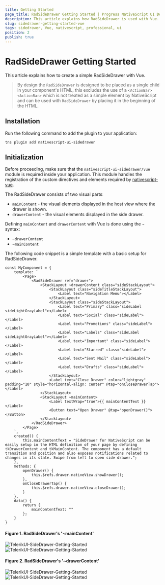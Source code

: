```yaml
---
title: Getting Started
page_title: RadSideDrawer Getting Started | Progress NativeScript UI Documentation
description: This article explains how RadSideDrawer is used with Vue.
slug: sidedrawer-getting-started-vue
tags: sidedrawer, Vue, nativescript, professional, ui
position: 2
publish: true
---
```


# RadSideDrawer Getting Started
This article explains how to create a simple RadSideDrawer with Vue.

> By design the `RadSideDrawer` is designed to be placed as a single child in your component's HTML, this excludes the use of a `<ActionBar><ActionBar>` which is not treated as a simple element by NativeScript and can be used with `RadSideDrawer` by placing it in the beginning of the HTML.

## Installation
Run the following command to add the plugin to your application:

```
tns plugin add nativescript-ui-sidedrawer
```

## Initialization
Before proceeding, make sure that the `nativescript-ui-sidedrawer/vue` module is required inside your application. This module handles the registration of the custom directives and elements required by [nativescript-vue](https://nativescript-vue.org/).

The RadSideDrawer consists of two visual parts:

- `mainContent` - the visual elements displayed in the host view where the drawer is shown.
- `drawerContent` - the visual elements displayed in the side drawer.

Defining `mainContent` and `drawerContent`  with Vue is done using the `~` syntax:

- `~drawerContent`
- `~mainContent`

The following code snippet is a simple template with a basic setup for RadSideDrawer.

```
const MyComponent = {
    template: `
        <Page>
            <RadSideDrawer ref="drawer">
                <StackLayout ~drawerContent class="sideStackLayout">
                    <StackLayout class="sideTitleStackLayout">
                        <Label text="Navigation Menu"></Label>
                    </StackLayout>
                    <StackLayout class="sideStackLayout">
                        <Label text="Primary" class="sideLabel sideLightGrayLabel"></Label>
                        <Label text="Social" class="sideLabel"></Label>
                        <Label text="Promotions" class="sideLabel"></Label>
                        <Label text="Labels" class="sideLabel sideLightGrayLabel"></Label>
                        <Label text="Important" class="sideLabel"></Label>
                        <Label text="Starred" class="sideLabel"></Label>
                        <Label text="Sent Mail" class="sideLabel"></Label>
                        <Label text="Drafts" class="sideLabel"></Label>
                    </StackLayout>
                    <Label text="Close Drawer" color="lightgray" padding="10" style="horizontal-align: center" @tap="onCloseDrawerTap"></Label>
                </StackLayout>
                <StackLayout ~mainContent>
                    <Label textWrap="true">{{ mainContentText }}</Label>
                    <Button text="Open Drawer" @tap="openDrawer()"></Button>
                </StackLayout>
            </RadSideDrawer>
        </Page>
    `,
    created() {
        this.mainContentText = "SideDrawer for NativeScript can be easily setup in the HTML definition of your page by defining tkDrawerContent and tkMainContent. The component has a default transition and position and also exposes notifications related to changes in its state. Swipe from left to open side drawer.";
    },
    methods: {
        openDrawer() {
            this.$refs.drawer.nativeView.showDrawer();
        },
        onCloseDrawerTap() {
            this.$refs.drawer.nativeView.closeDrawer();
        }
    },
    data() {
        return {
            mainContentText: ""
        };
    }
}
```

#### Figure 1. RadSideDrawer's '~mainContent'
![TelerikUI-SideDrawer-Getting-Started](../../../ui/img/ns_ui/drawer-getting-started-ios-1.png "Side drawer main content on iOS.") ![TelerikUI-SideDrawer-Getting-Started](../../../ui/img/ns_ui/drawer-getting-started-android-1.png "Side drawer main content on Android.")


#### Figure 2. RadSideDrawer's '~drawerContent'
![TelerikUI-SideDrawer-Getting-Started](../../../ui/img/ns_ui/drawer-getting-started-ios-2.png "Drawer content on iOS.") ![TelerikUI-SideDrawer-Getting-Started](../../../ui/img/ns_ui/drawer-getting-started-android-2.png "Drawer content on Android.")
